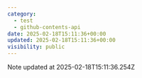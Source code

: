 ```yaml
---
category:
  - test
  - github-contents-api
date: 2025-02-18T15:11:36+00:00
updated: 2025-02-18T15:11:36+00:00
visibility: public
---
```


Note updated at 2025-02-18T15:11:36.254Z